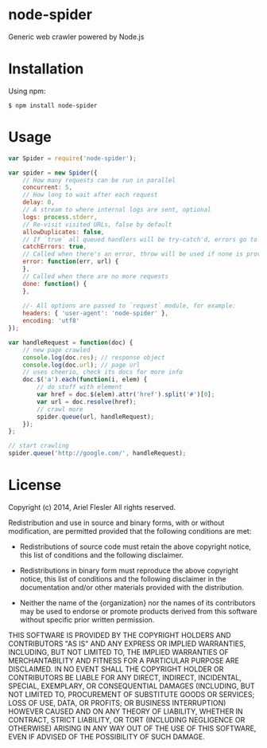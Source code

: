 node-spider
=======

Generic web crawler powered by Node.js

# Installation
Using npm:

	$ npm install node-spider

# Usage
```js
var Spider = require('node-spider');

var spider = new Spider({
	// How many requests can be run in parallel
	concurrent: 5,
	// How long to wait after each request
	delay: 0,
	// A stream to where internal logs are sent, optional
	logs: process.stderr,
	// Re-visit visited URLs, false by default
	allowDuplicates: false,
	// If `true` all queued handlers will be try-catch'd, errors go to `error` callback
	catchErrors: true,
	// Called when there's an error, throw will be used if none is provided
	error: function(err, url) {
	},
	// Called when there are no more requests
	done: function() {
	},
	
	//- All options are passed to `request` module, for example:
	headers: { 'user-agent': 'node-spider' },
	encoding: 'utf8'
});

var handleRequest = function(doc) {
	// new page crawled
	console.log(doc.res); // response object
	console.log(doc.url); // page url
	// uses cheerio, check its docs for more info
	doc.$('a').each(function(i, elem) {
		// do stuff with element
		var href = doc.$(elem).attr('href').split('#')[0];
		var url = doc.resolve(href);
		// crawl more
		spider.queue(url, handleRequest);
	});
};

// start crawling
spider.queue('http://google.com/', handleRequest);
```
# License

Copyright (c) 2014, Ariel Flesler
All rights reserved.

Redistribution and use in source and binary forms, with or without modification,
are permitted provided that the following conditions are met:

* Redistributions of source code must retain the above copyright notice, this
  list of conditions and the following disclaimer.

* Redistributions in binary form must reproduce the above copyright notice, this
  list of conditions and the following disclaimer in the documentation and/or
  other materials provided with the distribution.

* Neither the name of the {organization} nor the names of its
  contributors may be used to endorse or promote products derived from
  this software without specific prior written permission.

THIS SOFTWARE IS PROVIDED BY THE COPYRIGHT HOLDERS AND CONTRIBUTORS "AS IS" AND
ANY EXPRESS OR IMPLIED WARRANTIES, INCLUDING, BUT NOT LIMITED TO, THE IMPLIED
WARRANTIES OF MERCHANTABILITY AND FITNESS FOR A PARTICULAR PURPOSE ARE
DISCLAIMED. IN NO EVENT SHALL THE COPYRIGHT HOLDER OR CONTRIBUTORS BE LIABLE FOR
ANY DIRECT, INDIRECT, INCIDENTAL, SPECIAL, EXEMPLARY, OR CONSEQUENTIAL DAMAGES
(INCLUDING, BUT NOT LIMITED TO, PROCUREMENT OF SUBSTITUTE GOODS OR SERVICES;
LOSS OF USE, DATA, OR PROFITS; OR BUSINESS INTERRUPTION) HOWEVER CAUSED AND ON
ANY THEORY OF LIABILITY, WHETHER IN CONTRACT, STRICT LIABILITY, OR TORT
(INCLUDING NEGLIGENCE OR OTHERWISE) ARISING IN ANY WAY OUT OF THE USE OF THIS
SOFTWARE, EVEN IF ADVISED OF THE POSSIBILITY OF SUCH DAMAGE.
